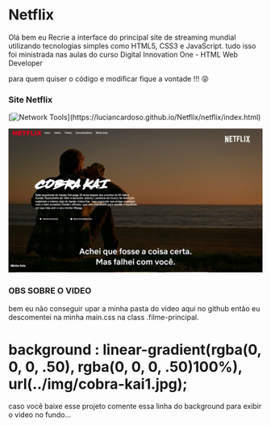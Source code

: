 # Netflix  

Olá bem eu Recrie a interface do principal site de streaming mundial utilizando tecnologias simples como HTML5, CSS3 e JavaScript.
tudo isso foi ministrada nas aulas do curso Digital Innovation One - HTML Web Developer

para quem quiser o código e modificar fique a vontade !!! 😝

### Site Netflix
[![Network Tools](https://img.shields.io/badge/-🌐%20Netflix%20Link-000?)](https://luciancardoso.github.io/Netflix/netflix/index.html)

![alt text](https://github.com/luciancardoso/Netflix/blob/main/netflix.PNG)


### OBS SOBRE O VIDEO

bem eu não conseguir upar a minha pasta do video aqui no github então eu descomentei na minha main.css na class .filme-principal.

# background     : linear-gradient(rgba(0, 0, 0, .50), rgba(0, 0, 0, .50)100%), url(../img/cobra-kai1.jpg);

caso você baixe esse projeto comente essa linha do background para exibir o video no fundo...

